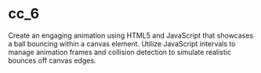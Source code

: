 # cc_6
 Create an engaging animation using HTML5 and JavaScript that showcases a ball bouncing within a canvas element. Utilize JavaScript intervals to manage animation frames and collision detection to simulate realistic bounces off canvas edges.

